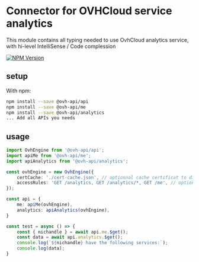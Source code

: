 # Connector for OVHCloud service analytics

This module contains all typing needed to use OvhCloud analytics service, with hi-level IntelliSense / Code complession

[![NPM Version](https://img.shields.io/npm/v/@ovh-api/analytics.svg?style=flat)](https://www.npmjs.org/package/@ovh-api/analytics)

## setup

With npm:
````bash
npm install --save @ovh-api/api
npm install --save @ovh-api/me
npm install --save @ovh-api/analytics
... Add all APIs you needs
````

## usage

````typescript
import OvhEngine from '@ovh-api/api';
import apiMe from '@ovh-api/me';
import apiAnalytics from '@ovh-api/analytics';

const ovhEngine = new OvhEngine({ 
    certCache: './cert-cache.json', // optionnal cache certificat to disk
    accessRules: 'GET /analytics, GET /analytics/*, GET /me', // optionnal limit the requested privileges.
});

const api = {
    me: apiMe(ovhEngine),
    analytics: apiAnalytics(ovhEngine),
}

const test = async () => {
    const { nichandle } = await api.me.$get();
    const data = await api.analytics.$get();
    console.log(`${nichandle} have the following services:`);
    console.log(data);
}

````